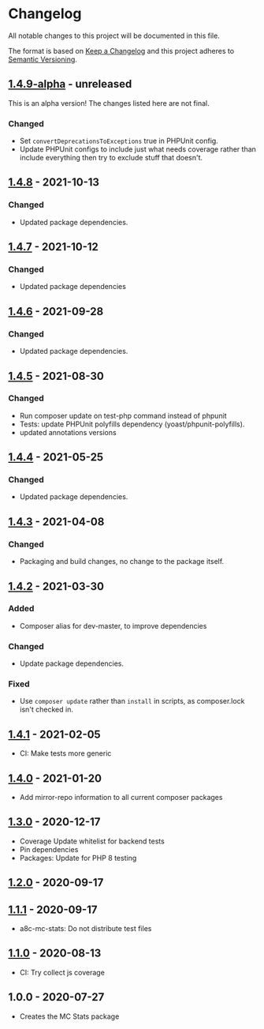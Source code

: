 # Changelog

All notable changes to this project will be documented in this file.

The format is based on [Keep a Changelog](https://keepachangelog.com/en/1.0.0/)
and this project adheres to [Semantic Versioning](https://semver.org/spec/v2.0.0.html).

## [1.4.9-alpha] - unreleased

This is an alpha version! The changes listed here are not final.

### Changed
- Set `convertDeprecationsToExceptions` true in PHPUnit config.
- Update PHPUnit configs to include just what needs coverage rather than include everything then try to exclude stuff that doesn't.

## [1.4.8] - 2021-10-13
### Changed
- Updated package dependencies.

## [1.4.7] - 2021-10-12
### Changed
- Updated package dependencies

## [1.4.6] - 2021-09-28
### Changed
- Updated package dependencies.

## [1.4.5] - 2021-08-30
### Changed
- Run composer update on test-php command instead of phpunit
- Tests: update PHPUnit polyfills dependency (yoast/phpunit-polyfills).
- updated annotations versions

## [1.4.4] - 2021-05-25
### Changed
- Updated package dependencies.

## [1.4.3] - 2021-04-08
### Changed
- Packaging and build changes, no change to the package itself.

## [1.4.2] - 2021-03-30
### Added
- Composer alias for dev-master, to improve dependencies

### Changed
- Update package dependencies.

### Fixed
- Use `composer update` rather than `install` in scripts, as composer.lock isn't checked in.

## [1.4.1] - 2021-02-05

- CI: Make tests more generic

## [1.4.0] - 2021-01-20

- Add mirror-repo information to all current composer packages

## [1.3.0] - 2020-12-17

- Coverage Update whitelist for backend tests
- Pin dependencies
- Packages: Update for PHP 8 testing

## [1.2.0] - 2020-09-17

## [1.1.1] - 2020-09-17

- a8c-mc-stats: Do not distribute test files

## [1.1.0] - 2020-08-13

- CI: Try collect js coverage

## 1.0.0 - 2020-07-27

- Creates the MC Stats package

[1.4.9-alpha]: https://github.com/Automattic/jetpack-a8c-mc-stats/compare/v1.4.8...v1.4.9-alpha
[1.4.8]: https://github.com/Automattic/jetpack-a8c-mc-stats/compare/v1.4.7...v1.4.8
[1.4.7]: https://github.com/Automattic/jetpack-a8c-mc-stats/compare/v1.4.6...v1.4.7
[1.4.6]: https://github.com/Automattic/jetpack-a8c-mc-stats/compare/v1.4.5...v1.4.6
[1.4.5]: https://github.com/Automattic/jetpack-a8c-mc-stats/compare/v1.4.4...v1.4.5
[1.4.4]: https://github.com/Automattic/jetpack-a8c-mc-stats/compare/v1.4.3...v1.4.4
[1.4.3]: https://github.com/Automattic/jetpack-a8c-mc-stats/compare/v1.4.2...v1.4.3
[1.4.2]: https://github.com/Automattic/jetpack-a8c-mc-stats/compare/v1.4.1...v1.4.2
[1.4.1]: https://github.com/Automattic/jetpack-a8c-mc-stats/compare/v1.4.0...v1.4.1
[1.4.0]: https://github.com/Automattic/jetpack-a8c-mc-stats/compare/v1.3.0...v1.4.0
[1.3.0]: https://github.com/Automattic/jetpack-a8c-mc-stats/compare/v1.2.0...v1.3.0
[1.2.0]: https://github.com/Automattic/jetpack-a8c-mc-stats/compare/v1.1.1...v1.2.0
[1.1.1]: https://github.com/Automattic/jetpack-a8c-mc-stats/compare/v1.1.0...v1.1.1
[1.1.0]: https://github.com/Automattic/jetpack-a8c-mc-stats/compare/v1.0.0...v1.1.0
